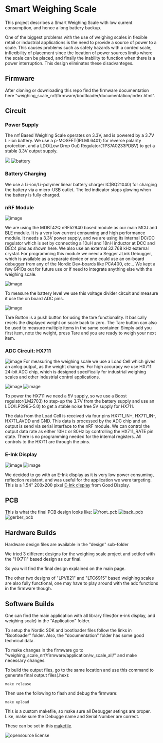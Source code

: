 # Smart Weighing Scale  

This project describes a Smart Weighing Scale with low current consumption, and hence a long battery backup.

One of the biggest problems with the use of weighing scales in flexible retail or industrial applications is the need to provide a source of power to a scale. This causes problems such as safety hazards with a corded scale, inflexibility of placement since the location of power sources limits where the scale can be placed, and finally the inability to function when there is a power interruption. This design eliminates these disadvanteges.

## Firmware
After cloning or downloading this repo find the firmware documentation here "weighing_scale_nrf/firmware/bootloader/documentation/index.html".

## Circuit

### Power Supply
The nrf Based Weighing Scale operates on 3.3V, and is powered by a 3.7V Li-ion battery.
We use a p-MOSFET(IRLML6401) for reverse polarity protection, and a LDO(Low Drop Out) Regulator(TPS7A0233PDBV) to get a stable 3.3V output supply.

![](./design/scale_hx711/docs/images/schem01.jpeg)
![battery](./design/scale_hx711/docs/images/schem02.jpeg)

### Battery Charging
We use a Li-ion/Li-polymer linear battery charger IC(BQ21040) for charging the battery via a micro-USB outlet. The led indicator stops glowing when the battery is fully charged.

### nRF Module
![image](./design/scale_hx711/docs/images/schem03.jpeg)

We are using the MDBT42Q nRF52840 based module as our main MCU and BLE module. It is a very low current consuming and high performance module.
It needs a 3.3V power supply, and we are using its internal DC/DC regulator which is set by connecting a 10uH and 18nH inductor at DCC and DEC4 pins as shown here. We also use an external 32.768 kHz external crystal. For programming this module we need a Segger JLink Debugger, which is available as a separate device or one could use an on-board debugger from any of the Nordic Dev-boards like PCA400, etc...
We kept a few GPIOs out for future use or if need to integrate anything else with the weighing scale.

![image](./design/scale_hx711/docs/images/schem04.jpeg)

To measure the battery level we use this voltage divider circuit and measure it use the on board ADC pins.

![image](./design/scale_hx711/docs/images/schem05.jpeg)

Tare Button is a push button for using the tare functionality. It basically resets the displayed weight on scale back to zero. The Tare button can also be used to measure multiple items in the same container. Simply add you first item, note the weight, press Tare and you are ready to weigh your next item.

### ADC Circuit: HX711
![image](./design/scale_hx711/docs/images/schem08.jpeg)
For measuring the weighing scale we use a Load Cell which gives an anlog output, as the weight changes. For high accuracy we use HX711 24-bit ADC chip, which is designed specifically for industrial weighing scales and other industrial control applications.

![image](./design/scale_hx711/docs/images/schem06.jpeg)
![image](./design/scale_hx711/docs/images/schem07.jpeg)

To power the HX711 we need a 5V supply, so we use a Boost regulator(LM2703) to step-up the 3.7V from the battery supply and use an LDO(LP2985-5.0) to get a stable noise free 5V supply for HX711.

The data from the Load Cell is received via four pins HX711_IN+, HX711_IN-, HX711_AVDD and GND. This data is processed by the ADC chip and an output is send via serial interface to the nRF module. We can control the output data rate as either 10Hz or 80Hz by controlling the HX711_RATE pin state.
There is no programming needed for the internal registers. All controls to the HX711 are through the pins.

### E-Ink Display
![image](./design/scale_hx711/docs/images/schem09.jpeg)
![image](./design/scale_hx711/docs/images/schem10.jpeg)

We decided to go with an E-Ink display as it is very low power consuming, reflection resistant, and was useful for the application we were targeting.
This is a 1.54" 200x200 pixel [E-Ink display](https://www.e-paper-display.com/products_detail/productId=513.html) from Good Display.


## PCB
This is what the final PCB design looks like:
![front_pcb](./design/scale_hx711/docs/images/pcb1.jpeg)
![back_pcb](./design/scale_hx711/docs/images/pcb2.jpeg)
![gerber_pcb](./design/scale_hx711/docs/images/pcb3.jpeg)

## Hardware Builds

Hardware design files are available in the "design" sub-folder

We tried 3 different designs for the weighing scale project and settled with the "HX711" based design as our final.

So you will find the final design explained on the main page.

The other two designs of "LPV821" and "LTC6915" based weighing scales are also fully functional, one may have to play around with the adc functions in the firmware though.

## Software Builds

One can find the main application with all library files(for e-ink display, and weighing scale) in the "Application" folder.

To setup the Nordic SDK and bootloader files follow the links in "Bootloader" folder. Also, the "documentation" folder has some good technical data.

To make changes in the firmware go to "weighing_scale_nrf/firmware/application/w_scale_all/" and make necessary changes.

To build the output files, go to the same location and use this command to generate final output files(.hex):
```
make release
```

Then use the following to flash and debug the firmware:
```
make upload
```

This is a custom makefile, so make sure all Debugger setings are proper. Like, make sure the Debugge name and Serial Number are correct.

These can be set in this [makefile](https://github.com/IoTReady/weighing_scale_nrf/blob/master/firmware/application/w_scale_all/Makefile).

![opensource license](https://github.com/IoTReady/low-power-nrf52-weighing-scale/blob/master/Screenshot_2021-05-27%20Facts%20generator.png)
